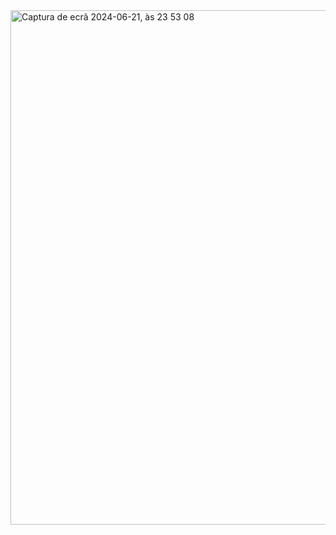 <img width="823" alt="Captura de ecrã 2024-06-21, às 23 53 08" src="https://github.com/jnamora/Pair-Trading-on-Steroids/assets/132017385/b3c248c2-9b1c-40dd-8193-49eb3db1463c">
